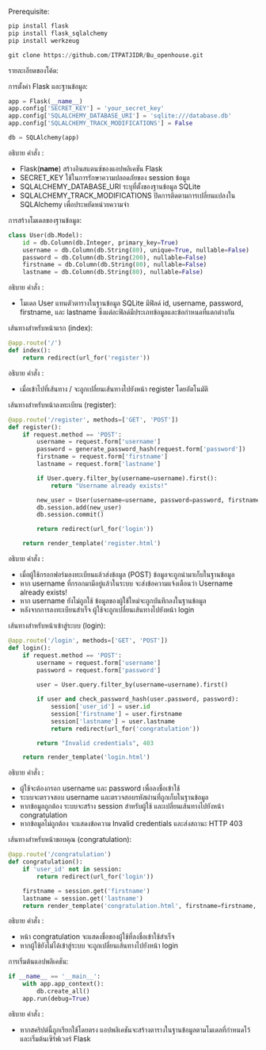Prerequisite: 

```python
pip install flask  
pip install flask_sqlalchemy
pip install werkzeug
```

```python
git clone https://github.com/ITPATJIDR/Bu_openhouse.git
```

รายละเอียดของโค้ด:

การตั้งค่า Flask และฐานข้อมูล:
```python
app = Flask(__name__)
app.config['SECRET_KEY'] = 'your_secret_key'
app.config['SQLALCHEMY_DATABASE_URI'] = 'sqlite:///database.db'
app.config['SQLALCHEMY_TRACK_MODIFICATIONS'] = False

db = SQLAlchemy(app)
```

อธิบาย คำสั่ง :
- Flask(__name__) สร้างอินสแตนซ์ของแอปพลิเคชัน Flask
- SECRET_KEY ใช้ในการรักษาความปลอดภัยของ session ข้อมูล
- SQLALCHEMY_DATABASE_URI ระบุที่ตั้งของฐานข้อมูล SQLite
- SQLALCHEMY_TRACK_MODIFICATIONS ปิดการติดตามการเปลี่ยนแปลงใน SQLAlchemy เพื่อประหยัดหน่วยความจำ

การสร้างโมเดลของฐานข้อมูล:
```python
class User(db.Model):
    id = db.Column(db.Integer, primary_key=True)
    username = db.Column(db.String(80), unique=True, nullable=False)
    password = db.Column(db.String(200), nullable=False)
    firstname = db.Column(db.String(80), nullable=False)
    lastname = db.Column(db.String(80), nullable=False)
```
อธิบาย คำสั่ง :
- โมเดล User แทนตัวตารางในฐานข้อมูล SQLite มีฟิลด์ id, username, password, firstname, และ lastname ซึ่งแต่ละฟิลด์มีประเภทข้อมูลและข้อกำหนดที่แตกต่างกัน

เส้นทางสำหรับหน้าแรก (index):
```python
@app.route('/')
def index():
    return redirect(url_for('register'))
```
อธิบาย คำสั่ง :
- เมื่อเข้าไปที่เส้นทาง / จะถูกเปลี่ยนเส้นทางไปยังหน้า register โดยอัตโนมัติ

เส้นทางสำหรับหน้าลงทะเบียน (register):
```python 
@app.route('/register', methods=['GET', 'POST'])
def register():
    if request.method == 'POST':
        username = request.form['username']
        password = generate_password_hash(request.form['password'])
        firstname = request.form['firstname']
        lastname = request.form['lastname']

        if User.query.filter_by(username=username).first():
            return "Username already exists!"

        new_user = User(username=username, password=password, firstname=firstname, lastname=lastname)
        db.session.add(new_user)
        db.session.commit()

        return redirect(url_for('login'))

    return render_template('register.html')
```

อธิบาย คำสั่ง :
- เมื่อผู้ใช้กรอกฟอร์มลงทะเบียนแล้วส่งข้อมูล (POST) ข้อมูลจะถูกนำมาเก็บในฐานข้อมูล
- หาก username ที่กรอกมามีอยู่แล้วในระบบ จะส่งข้อความแจ้งเตือนว่า Username already exists!
- หาก username ยังไม่ถูกใช้ ข้อมูลของผู้ใช้ใหม่จะถูกบันทึกลงในฐานข้อมูล
- หลังจากการลงทะเบียนสำเร็จ ผู้ใช้จะถูกเปลี่ยนเส้นทางไปยังหน้า login


เส้นทางสำหรับหน้าเข้าสู่ระบบ (login):
```python 
@app.route('/login', methods=['GET', 'POST'])
def login():
    if request.method == 'POST':
        username = request.form['username']
        password = request.form['password']
        
        user = User.query.filter_by(username=username).first()

        if user and check_password_hash(user.password, password):
            session['user_id'] = user.id
            session['firstname'] = user.firstname
            session['lastname'] = user.lastname
            return redirect(url_for('congratulation'))

        return "Invalid credentials", 403

    return render_template('login.html')
```
อธิบาย คำสั่ง :
- ผู้ใช้จะต้องกรอก username และ password เพื่อลงชื่อเข้าใช้
- ระบบจะตรวจสอบ username และตรวจสอบรหัสผ่านที่ถูกเก็บในฐานข้อมูล
- หากข้อมูลถูกต้อง ระบบจะสร้าง session สำหรับผู้ใช้ และเปลี่ยนเส้นทางไปยังหน้า congratulation
- หากข้อมูลไม่ถูกต้อง จะแสดงข้อความ Invalid credentials และส่งสถานะ HTTP 403

เส้นทางสำหรับหน้าขอบคุณ (congratulation):
```python
@app.route('/congratulation')
def congratulation():
    if 'user_id' not in session:
        return redirect(url_for('login'))

    firstname = session.get('firstname')
    lastname = session.get('lastname')
    return render_template('congratulation.html', firstname=firstname, lastname=lastname)
```
อธิบาย คำสั่ง :
- หน้า congratulation จะแสดงชื่อของผู้ใช้ที่ลงชื่อเข้าใช้สำเร็จ
- หากผู้ใช้ยังไม่ได้เข้าสู่ระบบ จะถูกเปลี่ยนเส้นทางไปยังหน้า login


การเริ่มต้นแอปพลิเคชัน:
```python 
if __name__ == '__main__':
    with app.app_context():
        db.create_all()
    app.run(debug=True)
```
อธิบาย คำสั่ง :
- หากสคริปต์นี้ถูกเรียกใช้โดยตรง แอปพลิเคชันจะสร้างตารางในฐานข้อมูลตามโมเดลที่กำหนดไว้และเริ่มต้นเซิร์ฟเวอร์ Flask